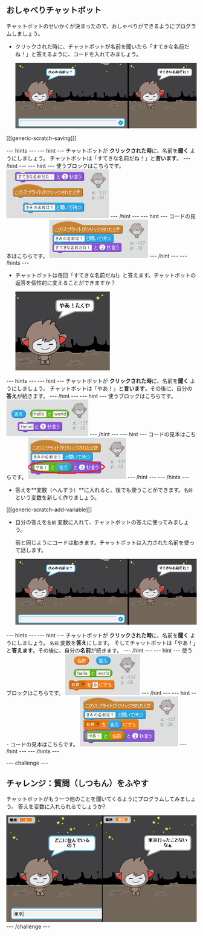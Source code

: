## おしゃべりチャットボット

チャットボットのせいかくが決まったので、おしゃべりができるようにプログラムしましょう。

+ クリックされた時に、チャットボットが名前を聞いたら「すてきな名前だね！」と答えるように、コードを入れてみましょう。
    
    ![チャットボットの答え](images/chatbot-ask-test.png)

[[[generic-scratch-saving]]]

\--- hints \--- \--- hint \--- チャットボットが **クリックされた時**に、名前を**聞く** ようにしましょう。 チャットボットは「すてきな名前だね！」と**言います**。 \--- /hint \--- \--- hint \--- 使うブロックはこちらです。 ![Blocks for a ChatBot reply](images/chatbot-ask-blocks.png) \--- /hint \--- \--- hint \--- コードの見本はこちらです。 ![Code for a ChatBot reply](images/chatbot-ask-code.png) \--- /hint \--- \--- /hints \---

+ チャットボットは毎回「すてきな名前だね!」と答えます。チャットボットの返答を個性的に変えることができますか？
    
    ![答えをかえてみる](images/chatbot-answer-test.png)

\--- hints \--- \--- hint \--- チャットボットが **クリックされた時**に、名前を**聞く** ようにしましょう。 チャットボットは「やあ！」と**言います**。その後に、自分の**答え**が続きます。 \--- /hint \--- \--- hint \--- 使うブロックはこちらです。 ![Blocks for a personalised reply](images/chatbot-answer-blocks.png) \--- /hint \--- \--- hint \--- コードの見本はこちらです。 ![Code for a personalised reply](images/chatbot-answer-code.png) \--- /hint \--- \--- /hints \---

+ 答えを**変数（へんすう）**に入れると、後でも使うことができます。`名前`という変数を新しく作りましょう。

[[[generic-scratch-add-variable]]]

+ 自分の答えを`名前` 変数に入れて、チャットボットの答えに使ってみましょう。
    
    前と同じようにコードは動きます。チャットボットは入力された名前を使って話します。
    
    ![名前変数のテスト](images/chatbot-ask-test.png)

\--- hints \--- \--- hint \--- チャットボットが **クリックされた時**に、名前を**聞く** ようにしましょう。 `名前` 変数を**答え**にします。 そしてチャットボットは「やあ！」と**答えます**。その後に、自分の**名前**が続きます。 \--- /hint \--- \--- hint \--- 使うブロックはこちらです。 ![Blocks for a 'name' variable](images/chatbot-variable-blocks.png) \--- /hint \--- \--- hint \--- コードの見本はこちらです。 ![Code for a 'name' variable](images/chatbot-variable-code.png) \--- /hint \--- \--- /hints \---

\--- challenge \---

## チャレンジ：質問（しつもん）をふやす

チャットボットがもう一つ他のことを聞いてくるようにプログラムしてみましょう。 答えを変数に入れられるでしょうか?

![質問をふやす](images/chatbot-question.png) \--- /challenge \---